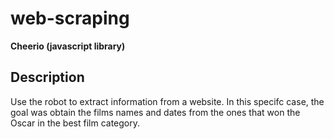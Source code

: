 # web-scraping


**Cheerio (javascript library)**

## Description

Use the robot to extract information from a website.
In this specifc case, the goal was obtain the films names and dates from the ones that won the Oscar in the best film category.















